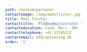 ```yaml
---
path: /kontaktpersoner
contactimage: /img/madsfischer.jpg
title: Mads Fischer
contacttitle: 'Flådeadministrator '
contacteducation: Cand. Merc. SMc
contacttelephone: +45 53705222
contactemail: mf@capleasing.dk
order: '1'
---
```


